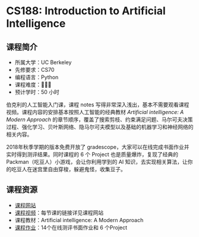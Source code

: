 # CS188: Introduction to Artificial Intelligence

## 课程简介

- 所属大学：UC Berkeley
- 先修要求：CS70
- 编程语言：Python
- 课程难度：🌟🌟🌟
- 预计学时：50 小时

伯克利的人工智能入门课，课程 notes 写得非常深入浅出，基本不需要观看课程视频。课程内容的安排基本按照人工智能的经典教材 *Artificial intelligence: A Modern Approach* 的章节顺序，覆盖了搜索剪枝、约束满足问题、马尔可夫决策过程、强化学习、贝叶斯网络、隐马尔可夫模型以及基础的机器学习和神经网络的相关内容。

2018年秋季学期的版本免费开放了 gradescope，大家可以在线完成书面作业并实时得到测评结果。同时课程的 6 个 Project 也是质量爆炸，复现了经典的 Packman（吃豆人）小游戏，会让你利用学到的 AI 知识，去实现相关算法，让你的吃豆人在迷宫里自由穿梭，躲避鬼怪，收集豆子。

## 课程资源

- [课程网站](https://inst.eecs.berkeley.edu/~cs188/fa18/index.html)
- [课程视频](https://inst.eecs.berkeley.edu/~cs188/fa18/index.html)：每节课的链接详见课程网站
- 课程教材：Artificial intelligence: A Modern Approach
- [课程作业](https://inst.eecs.berkeley.edu/~cs188/fa18/index.html)：14个在线测评书面作业和 6 个Project
